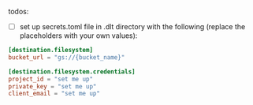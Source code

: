 todos:
- [ ] set up secrets.toml file in .dlt directory with the following (replace the placeholders with your own values):
```toml
[destination.filesystem]
bucket_url = "gs://{bucket_name}"

[destination.filesystem.credentials]
project_id = "set me up"
private_key = "set me up"
client_email = "set me up"
```